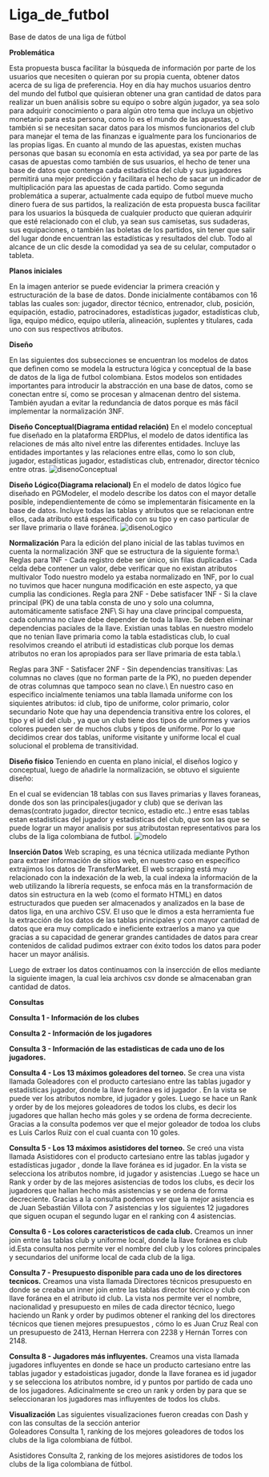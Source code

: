 # Liga_de_futbol
Base de datos de una liga de fútbol

**Problemática**

Esta propuesta busca facilitar la búsqueda de información por parte de los usuarios que necesiten o quieran por su propia cuenta, obtener datos acerca de su liga de preferencia. Hoy en día hay muchos usuarios dentro del mundo del futbol que quisieran obtener una gran cantidad de datos para realizar un buen análisis sobre su equipo o sobre algún jugador, ya sea solo para adquirir conocimiento o para algún otro tema que incluya un objetivo monetario para esta persona, como lo es el mundo de las apuestas, o también si se necesitan sacar datos para los mismos funcionarios del club para manejar el tema de las finanzas e igualmente para los funcionarios de las propias ligas. En cuanto al mundo de las apuestas, existen muchas personas que basan su economía en esta actividad, ya sea por parte de las casas de apuestas como también de sus usuarios, el hecho de tener una base de datos que contenga cada estadística del club y sus jugadores permitirá una mejor predicción y facilitara el hecho de sacar un indicador de multiplicación para las apuestas de cada partido.
Como segunda problemática a superar, actualmente cada equipo de futbol mueve mucho dinero fuera de sus partidos, la realización de esta propuesta busca facilitar para los usuarios la búsqueda de cualquier producto que quieran adquirir que esté relacionado con el club, ya sean sus camisetas, sus sudaderas, sus equipaciones, o también las boletas de los partidos, sin tener que salir del lugar donde encuentran las estadísticas y resultados del club. Todo al alcance de un clic desde la comodidad ya sea de su celular, computador o tableta.


**Planos iniciales**

   En la imagen anterior se puede evidenciar la primera creación y estructuración de la base de datos. Donde inicialmente contábamos con 16 tablas las cuales son: jugador, director técnico, entrenador, club, posición, equipación, estadio, patrocinadores, estadísticas jugador, estadísticas club, liga, equipo médico, equipo utilería, alineación, suplentes y titulares, cada uno con sus respectivos atributos.

    
**Diseño**

En las siguientes dos subsecciones se encuentran los modelos de datos que definen como se modela la estructura lógica y conceptual de la base de datos de la liga de futbol colombiana. Estos modelos son entidades importantes para introducir la abstracción en una base de datos, como se conectan entre sí, como se procesan y almacenan dentro del sistema. También ayudan a evitar la redundancia de datos porque es más fácil implementar la normalización 3NF.
    
**Diseño Conceptual(Diagrama entidad relación)**
    En el modelo conceptual fue diseñado en la plataforma ERDPlus, el modelo de datos identifica las relaciones de más alto nivel entre las diferentes entidades. Incluye las entidades importantes y las relaciones entre ellas, como lo son club, jugador, estadísticas jugador, estadísticas club, entrenador, director técnico entre otras.
        ![disenoConceptual](https://user-images.githubusercontent.com/72886478/170491403-5b71bcba-07c7-4f26-8f13-3ecb92044ff2.jpg)

**Diseño Lógico(Diagrama relacional)**
    En el modelo de datos lógico fue diseñado en PGModeler, el modelo describe los datos con el mayor detalle posible, independientemente de cómo se implementarán físicamente en la base de datos. Incluye todas las tablas y atributos que se relacionan entre ellos, cada atributo está especificado con su tipo y en caso particular de ser llave primaria o llave foránea.
        ![disenoLogico](https://user-images.githubusercontent.com/72886478/170491419-77841e69-7389-46cb-a9f9-90cf83b7ea95.jpg)

**Normalización**
    Para la edición del plano inicial de las tablas tuvimos en cuenta la normalización 3NF que se estructura de la siguiente forma:\\
  Reglas para 1NF
      - Cada registro debe ser único, sin filas duplicadas
      - Cada celda debe contener un valor, debe verificar que no existan atributos multivalor
      Todo nuestro modelo ya estaba normalizado en 1NF, por lo cual no tuvimos que hacer nunguna modificación en este aspecto, ya que cumplia las condiciones.
  Regla para 2NF
      - Debe satisfacer 1NF 
      - Si la clave principal (PK) de una tabla consta de uno y solo una columna, automáticamente satisface 2NF\\
      Si hay una clave principal compuesta, cada columna no clave debe depender de toda la llave. Se deben eliminar dependencias paciales de la llave.
      Existian unas tablas en nuestro modelo que no tenian llave primaria como la tabla estadisticas club, lo cual resolvimos creando el atributi id estadisticas club porque los demas atributos no eran los apropiados para ser llave primaria de esta tabla.\\
           
       
  Reglas para 3NF
      - Satisfacer 2NF
      - Sin dependencias transitivas: Las columnas no claves (que no forman parte de la PK), no pueden depender de otras columnas que tampoco sean no clave.\\
      En nuestro caso en especifico incialmente teniamos una tabla llamada uniforme con los siquientes atributos: id club, tipo de uniforme, color primario, color secundario
       Note que hay una dependencia transitiva entre los colores, el tipo y el id del club , ya que un club tiene dos tipos de uniformes y varios colores pueden ser de muchos clubs y tipos de uniforme. Por lo que decidimos crear dos tablas, uniforme visitante y uniforme local el cual solucional el problema de transitividad.
            
           
**Diseño físico**
Teniendo en cuenta en plano inicial, el diseños logico y conceptual, luego de añadirle la normalización, se obtuvo el siguiente diseño:

En el cual se evidencian 18 tablas con sus llaves primarias y llaves foraneas, donde dos son las principales(jugador y club) que se derivan las demas(contrato jugador, director tecnico, estadio etc..) entre esas tablas estan estadisticas del jugador y estadisticas del club, que son las que se puede lograr un mayor analisis por sus atributostan representativos para los clubs de la liga colombiana de futbol. 
![modelo](https://user-images.githubusercontent.com/72886478/170491576-44dc505a-c744-4d2b-bfc6-f05f71945b95.png)


**Inserción Datos**
Web scraping, es una técnica utilizada mediante Python para extraer información de sitios web, en nuestro caso en específico extrajimos los datos de TransferMarket. El web scraping está muy relacionado con la indexación de la web, la cual indexa la información de la web utilizando la librería requests, se enfoca más en la transformación de datos sin estructura en la web (como el formato HTML) en datos estructurados que pueden ser almacenados y analizados en la base de datos liga, en una archivo CSV. El uso que le dimos a esta herramienta fue la extracción de los datos de las tablas principales y con mayor cantidad de datos que era muy complicado e ineficiente extraerlos a mano ya que gracias a su capacidad de generar grandes cantidades de datos para crear contenidos de calidad pudimos extraer con éxito todos los datos para poder hacer un mayor análisis.
    
Luego de extraer los datos continuamos con la insercción de ellos mediante la siguiente imagen, la cual leia archivos csv donde se almacenaban gran cantidad de datos.
    
 
    
**Consultas**


  **Consulta 1 - Información de los clubes**

  **Consulta 2 - Información de los jugadores**
 
  **Consulta 3 - Información de las  estadisticas de cada uno de los jugadores.**
    
  **Consulta 4 - Los 13 máximos goleadores del torneo.**
Se crea una vista llamada Goleadores con el producto cartesiano entre las tablas jugador y estadísticas jugador, donde la llave foránea es id jugador . En la vista se puede ver los atributos nombre, id jugador y goles. Luego se hace un Rank y order by de los mejores goleadores de todos los clubs, es decir los jugadores que hallan hecho más goles y se ordena de forma decreciente. Gracias a la consulta podemos ver que el mejor goleador de todoa los clubs es Luis Carlos Ruiz con el cual cuanta con 10 goles.
    
  **Consulta 5 - Los 13 máximos asistidores del torneo.**
   Se creó una vista llamada Asistidores con el producto cartesiano entre las tablas jugador y estadísticas jugador , donde la llave foránea es id jugador. En la vista se selecciona los atributos nombre, id jugador y asistencias .Luego se hace un Rank y order by de las mejores asistencias de todos los clubs, es decir los jugadores que hallan hecho más asistencias y se ordena de forma decreciente. Gracias a la consulta podemos ver que la mejor asistencia es de Juan Sebastián Villota con 7 asistencias y los siguientes 12 jugadores que siguen ocupan el segundo lugar en el ranking con 4 asistencias.
    
  **Consulta 6 - Los colores caracteristicos de cada club.**
    Creamos un inner join entre las tablas club y uniforme local, donde la llave foránea es club id.Esta consulta nos permite ver el nombre del club y los colores principales y secundarios del uniforme local de cada club de la liga.

   **Consulta 7 - Presupuesto disponible para cada uno de los directores tecnicos.**
     Creamos una vista llamada Directores técnicos presupuesto en donde se creaba un inner join entre las tablas director técnico y club con llave foránea en el atributo id club. La vista nos permite ver el nombre, nacionalidad y presupuesto en miles de cada director técnico, luego haciendo un Rank y order by pudimos obtener el ranking del los directores técnicos que tienen mejores presupuestos , cómo lo es Juan Cruz Real con un presupuesto de 2413, Hernan Herrera con 2238 y Hernán Torres con 2148.
     
   **Consulta 8 - Jugadores más influyentes.**
     Creamos una vista llamada jugadores influyentes en donde se hace un producto cartesiano entre las tablas jugador y estadoisticas jugador, donde la llave foranea es id jugador y se selecciona los atributos nombre, id y puntos por partido de cada uno de los jugadores. Adicinalmente se creo un rank y orden by para que se seleccionaran los jugadores mas influyentes de todos los clubs.
     
**Visualización**
Las siguientes visualizaciones fueron creadas con Dash y con las consultas de la sección anterior  
Goleadores
    Consulta 1, ranking de los mejores goleadores de todos los clubs de la liga colombiana de fútbol.
    
    

Asistidores
    Consulta 2, ranking de los mejores asistidores de todos los clubs de la liga colombiana de fútbol.
    
  



